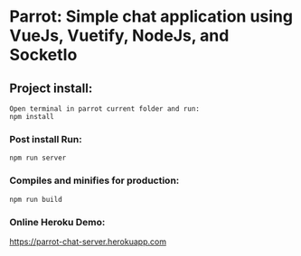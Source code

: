 # Parrot: Simple chat application using VueJs, Vuetify, NodeJs, and SocketIo

## Project install:
```
Open terminal in parrot current folder and run:
npm install
```

### Post install Run:
```
npm run server
```

### Compiles and minifies for production:
```
npm run build
```

### Online Heroku Demo:

https://parrot-chat-server.herokuapp.com

